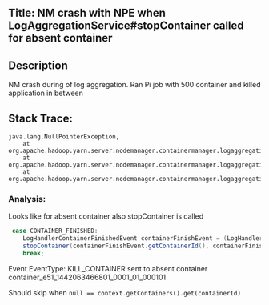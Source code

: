 ## Title: NM crash with NPE when LogAggregationService#stopContainer called for absent container

## Description
NM crash during of log aggregation. Ran Pi job with 500 container and killed application in between

## Stack Trace:
```
java.lang.NullPointerException,  
    at org.apache.hadoop.yarn.server.nodemanager.containermanager.logaggregation.LogAggregationService.stopContainer(LogAggregationService.java:422),  
    at org.apache.hadoop.yarn.server.nodemanager.containermanager.logaggregation.LogAggregationService.handle(LogAggregationService.java:456),  
    at org.apache.hadoop.yarn.server.nodemanager.containermanager.logaggregation.LogAggregationService.handle(LogAggregationService.java:68)
```

### Analysis:
Looks like for absent container also stopContainer is called
```java
 case CONTAINER_FINISHED:
    LogHandlerContainerFinishedEvent containerFinishEvent = (LogHandlerContainerFinishedEvent) event;
    stopContainer(containerFinishEvent.getContainerId(), containerFinishEvent.getExitCode());
    break;
```

Event EventType: KILL_CONTAINER sent to absent container container_e51_1442063466801_0001_01_000101

Should skip when `null == context.getContainers().get(containerId)`